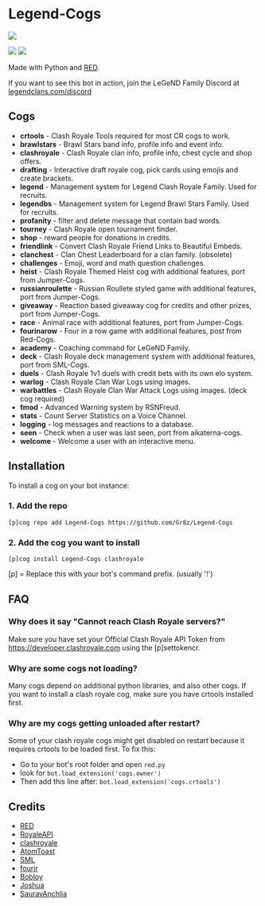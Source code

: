 # Legend-Cogs
<img src="https://imgur.com/fw6Mmwl.png">

[<img src="https://discordapp.com/api/guilds/374596069989810176/widget.png?style=shield">](http://discord.gg/T7XdjFS) [<img src="https://img.shields.io/badge/discord-py-blue.svg">](https://github.com/Rapptz/discord.py)

Made with Python and [RED](https://github.com/Cog-Creators/Red-DiscordBot).

If you want to see this bot in action, join the LeGeND Family Discord at [legendclans.com/discord](http://discord.gg/T7XdjFS)


## Cogs

 * **crtools** - Clash Royale Tools required for most CR cogs to work.
 * **brawlstars** - Brawl Stars band info, profile info and event info.
 * **clashroyale** - Clash Royale clan info, profile info, chest cycle and shop offers.
 * **drafting** - Interactive draft royale cog, pick cards using emojis and create brackets.
 * **legend** - Management system for Legend Clash Royale Family. Used for recruits.
 * **legendbs** - Management system for Legend Brawl Stars Family. Used for recruits.
 * **profanity** - filter and delete message that contain bad words.
 * **tourney** - Clash Royale open tournament finder.
 * **shop** - reward people for donations in credits.
 * **friendlink** - Convert Clash Royale Friend Links to Beautiful Embeds.
 * **clanchest** - Clan Chest Leaderboard for a clan family. (obsolete)
 * **challenges** - Emoji, word and math question challenges.
 * **heist** - Clash Royale Themed Heist cog with additional features, port from Jumper-Cogs.
 * **russianroulette** - Russian Roullete styled game with additional features, port from Jumper-Cogs.
 * **giveaway** - Reaction based giveaway cog for credits and other prizes, port from Jumper-Cogs.
 * **race** - Animal race with additional features, port from Jumper-Cogs.
 * **fourinarow** - Four in a row game with additional features, post from Red-Cogs.
 * **academy** - Coaching command for LeGeND Family.
 * **deck** - Clash Royale deck management system with additional features, port from SML-Cogs.
 * **duels** - Clash Royale 1v1 duels with credit bets with its own elo system.
 * **warlog** - Clash Royale Clan War Logs using images.
 * **warbattles** - Clash Royale Clan War Attack Logs using images. (deck cog required)
 * **fmod** - Advanced Warning system by RSNFreud.
 * **stats** - Count Server Statistics on a Voice Channel.
 * **logging** - log messages and reactions to a database.
 * **seen** - Check when a user was last seen, port from aikaterna-cogs.
 * **welcome** - Welcome a user with an interactive menu.


## Installation

To install a cog on your bot instance:

### 1. Add the repo

`[p]cog repo add Legend-Cogs https://github.com/Gr8z/Legend-Cogs`

### 2. Add the cog you want to install

`[p]cog install Legend-Cogs clashroyale`

[p] = Replace this with your bot's command prefix. (usually '!')


## FAQ

### Why does it say "Cannot reach Clash Royale servers?"

Make sure you have set your Official Clash Royale API Token from https://developer.clashroyale.com using the [p]settokencr.

### Why are some cogs not loading?

Many cogs depend on additional python libraries, and also other cogs. If you want to install a clash royale cog, make sure you have crtools installed first.

### Why are my cogs getting unloaded after restart?

Some of your clash royale cogs might get disabled on restart because it requires crtools to be loaded first. To fix this:

* Go to your bot's root folder and open `red.py`
* look for ``bot.load_extension('cogs.owner')``
* Then add this line after: ``bot.load_extension('cogs.crtools')``



## Credits

* [RED](https://github.com/Cog-Creators/Red-DiscordBot)
* [RoyaleAPI](https://github.com/royaleapi)
* [clashroyale](https://github.com/cgrok/clashroyale)
* [AtomToast](https://github.com/AtomToast)
* [SML](https://github.com/smlbiobot)
* [fourjr](https://github.com/fourjr)
* [Bobloy](https://github.com/bobloy)
* [Joshua](https://github.com/yeongjoshua)
* [SauravAnchlia](https://github.com/SauravAnchlia)
